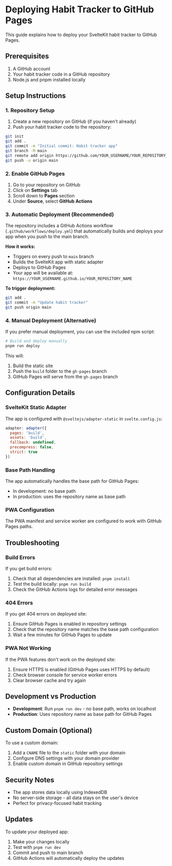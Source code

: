 # Deploying Habit Tracker to GitHub Pages

This guide explains how to deploy your SvelteKit habit tracker to GitHub Pages.

## Prerequisites

1. A GitHub account
2. Your habit tracker code in a GitHub repository
3. Node.js and pnpm installed locally

## Setup Instructions

### 1. Repository Setup

1. Create a new repository on GitHub (if you haven't already)
2. Push your habit tracker code to the repository:

```bash
git init
git add .
git commit -m "Initial commit: Habit tracker app"
git branch -M main
git remote add origin https://github.com/YOUR_USERNAME/YOUR_REPOSITORY_NAME.git
git push -u origin main
```

### 2. Enable GitHub Pages

1. Go to your repository on GitHub
2. Click on **Settings** tab
3. Scroll down to **Pages** section
4. Under **Source**, select **GitHub Actions**

### 3. Automatic Deployment (Recommended)

The repository includes a GitHub Actions workflow (`.github/workflows/deploy.yml`) that automatically builds and deploys your app when you push to the main branch.

**How it works:**
- Triggers on every push to `main` branch
- Builds the SvelteKit app with static adapter
- Deploys to GitHub Pages
- Your app will be available at: `https://YOUR_USERNAME.github.io/YOUR_REPOSITORY_NAME`

**To trigger deployment:**
```bash
git add .
git commit -m "Update habit tracker"
git push origin main
```

### 4. Manual Deployment (Alternative)

If you prefer manual deployment, you can use the included npm script:

```bash
# Build and deploy manually
pnpm run deploy
```

This will:
1. Build the static site
2. Push the `build` folder to the `gh-pages` branch
3. GitHub Pages will serve from the `gh-pages` branch

## Configuration Details

### SvelteKit Static Adapter
The app is configured with `@sveltejs/adapter-static` in `svelte.config.js`:

```javascript
adapter: adapter({
  pages: 'build',
  assets: 'build',
  fallback: undefined,
  precompress: false,
  strict: true
})
```

### Base Path Handling
The app automatically handles the base path for GitHub Pages:
- In development: no base path
- In production: uses the repository name as base path

### PWA Configuration
The PWA manifest and service worker are configured to work with GitHub Pages paths.

## Troubleshooting

### Build Errors
If you get build errors:
1. Check that all dependencies are installed: `pnpm install`
2. Test the build locally: `pnpm run build`
3. Check the GitHub Actions logs for detailed error messages

### 404 Errors
If you get 404 errors on deployed site:
1. Ensure GitHub Pages is enabled in repository settings
2. Check that the repository name matches the base path configuration
3. Wait a few minutes for GitHub Pages to update

### PWA Not Working
If the PWA features don't work on the deployed site:
1. Ensure HTTPS is enabled (GitHub Pages uses HTTPS by default)
2. Check browser console for service worker errors
3. Clear browser cache and try again

## Development vs Production

- **Development**: Run `pnpm run dev` - no base path, works on localhost
- **Production**: Uses repository name as base path for GitHub Pages

## Custom Domain (Optional)

To use a custom domain:
1. Add a `CNAME` file to the `static` folder with your domain
2. Configure DNS settings with your domain provider
3. Enable custom domain in GitHub repository settings

## Security Notes

- The app stores data locally using IndexedDB
- No server-side storage - all data stays on the user's device
- Perfect for privacy-focused habit tracking

## Updates

To update your deployed app:
1. Make your changes locally
2. Test with `pnpm run dev`
3. Commit and push to main branch
4. GitHub Actions will automatically deploy the updates
